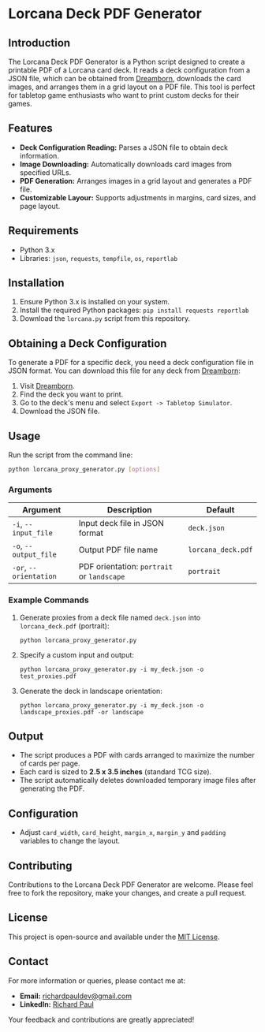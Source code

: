 # Lorcana Deck PDF Generator

## Introduction
The Lorcana Deck PDF Generator is a Python script designed to create a printable PDF of a Lorcana card deck. It reads a deck configuration from a JSON file, which can be obtained from [Dreamborn](https://dreamborn.ink/), downloads the card images, and arranges them in a grid layout on a PDF file. This tool is perfect for tabletop game enthusiasts who want to print custom decks for their games.

## Features
- **Deck Configuration Reading:** Parses a JSON file to obtain deck information.
- **Image Downloading:** Automatically downloads card images from specified URLs.
- **PDF Generation:** Arranges images in a grid layout and generates a PDF file.
- **Customizable Layour:** Supports adjustments in margins, card sizes, and page layout.

## Requirements
- Python 3.x
- Libraries: `json`, `requests`, `tempfile`, `os`, `reportlab`

## Installation
1. Ensure Python 3.x is installed on your system.
2. Install the required Python packages: `pip install requests reportlab`
3. Download the `lorcana.py` script from this repository.

## Obtaining a Deck Configuration
To generate a PDF for a specific deck, you need a deck configuration file in JSON format. You can download this file for any deck from [Dreamborn](https://dreamborn.ink/): 

1. Visit [Dreamborn](https://dreamborn.ink).
2. Find the deck you want to print.
3. Go to the deck's menu and select `Export -> Tabletop Simulator`.
4. Download the JSON file.

## Usage

Run the script from the command line:

```bash
python lorcana_proxy_generator.py [options]
```

### Arguments

| Argument               | Description                                | Default            |
| ---------------------- | ------------------------------------------ | ------------------ |
| `-i`, `--input_file`   | Input deck file in JSON format             | `deck.json`        |
| `-o`, `--output_file`  | Output PDF file name                       | `lorcana_deck.pdf` |
| `-or`, `--orientation` | PDF orientation: `portrait` or `landscape` | `portrait`         |

### Example Commands

1. Generate proxies from a deck file named `deck.json` into `lorcana_deck.pdf` (portrait):

       python lorcana_proxy_generator.py

2. Specify a custom input and output:

       python lorcana_proxy_generator.py -i my_deck.json -o test_proxies.pdf

3. Generate the deck in landscape orientation:

       python lorcana_proxy_generator.py -i my_deck.json -o landscape_proxies.pdf -or landscape

## Output

- The script produces a PDF with cards arranged to maximize the number of cards per page.
- Each card is sized to **2.5 x 3.5 inches** (standard TCG size).
- The script automatically deletes downloaded temporary image files after generating the PDF.

## Configuration
- Adjust `card_width`, `card_height`, `margin_x`, `margin_y` and `padding` variables to change the layout.

## Contributing
Contributions to the Lorcana Deck PDF Generator are welcome. Please feel free to fork the repository, make your changes, and create a pull request.

## License
This project is open-source and available under the [MIT License](https://opensource.org/license/mit/).

## Contact
For more information or queries, please contact me at:

- **Email:** [richardpauldev@gmail.com](mailto:richardpauldev@gmail.com)
- **LinkedIn:** [Richard Paul](https://www.linkedin.com/in/richardpauldev/)

Your feedback and contributions are greatly appreciated!
